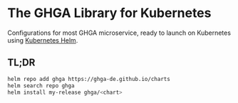# The GHGA Library for Kubernetes

Configurations for most GHGA microservice, ready to launch on Kubernetes using [Kubernetes Helm](https://github.com/helm/helm).

## TL;DR

```bash
helm repo add ghga https://ghga-de.github.io/charts
helm search repo ghga
helm install my-release ghga/<chart>
```
